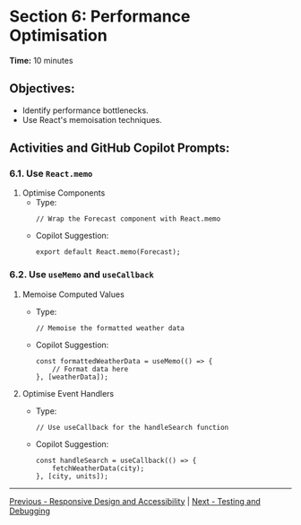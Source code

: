 # Section 6: Performance Optimisation

**Time:** 10 minutes


## Objectives:

*   Identify performance bottlenecks.
*   Use React's memoisation techniques.


## Activities and GitHub Copilot Prompts:


### 6.1. Use `React.memo`

1.  Optimise Components
    *   Type:
        ```tsx
        // Wrap the Forecast component with React.memo
        ```
    *   Copilot Suggestion:
        ```tsx
        export default React.memo(Forecast);
        ```


### 6.2. Use `useMemo` and `useCallback`

1.  Memoise Computed Values
    *   Type:
        ```tsx
        // Memoise the formatted weather data
        ```
    *   Copilot Suggestion:
        ```tsx
        const formattedWeatherData = useMemo(() => {
            // Format data here
        }, [weatherData]);
        ```

2.  Optimise Event Handlers
    *   Type:
        ```tsx
        // Use useCallback for the handleSearch function
        ```
    *   Copilot Suggestion:
        ```tsx
        const handleSearch = useCallback(() => {
            fetchWeatherData(city);
        }, [city, units]);
        ```

---------------
[Previous - Responsive Design and Accessibility](./05-responsive-design-and-accessibility.md) | [Next - Testing and Debugging](./07-testing-and-debugging.md)
